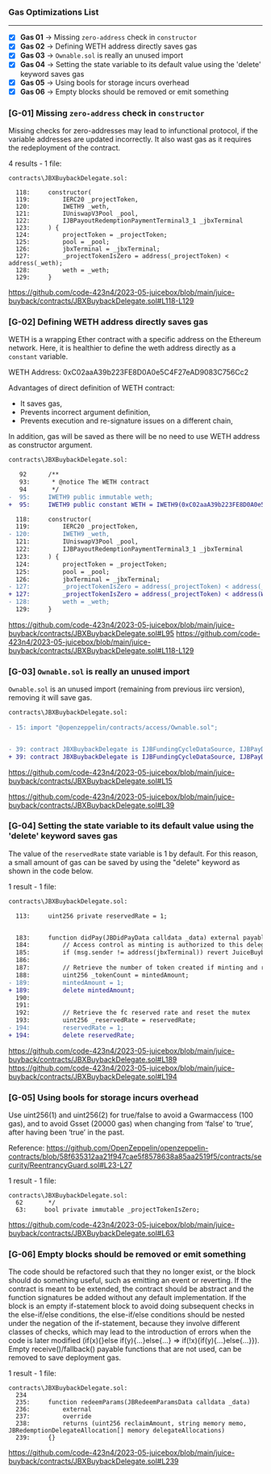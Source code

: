 ###  Gas Optimizations List
 --------------------------------------------------
- [x] **Gas 01** → Missing `zero-address` check in `constructor`
- [x] **Gas 02** → Defining WETH address directly saves gas
- [x] **Gas 03** → ``Ownable.sol`` is really an unused import
- [x] **Gas 04** → Setting the state variable to its default value using the 'delete' keyword saves gas
- [x] **Gas 05** → Using bools for storage incurs overhead
- [x] **Gas 06** → Empty blocks should be removed or emit something

###  [G-01] Missing `zero-address` check in `constructor`

Missing checks for zero-addresses may lead to infunctional protocol, if the variable addresses are updated incorrectly. It also wast gas as it requires the redeployment of the contract.

4 results - 1 file:

```solidity
contracts\JBXBuybackDelegate.sol:

  118:     constructor(
  119:         IERC20 _projectToken,
  120:         IWETH9 _weth,
  121:         IUniswapV3Pool _pool,
  122:         IJBPayoutRedemptionPaymentTerminal3_1 _jbxTerminal
  123:     ) {
  124:         projectToken = _projectToken;
  125:         pool = _pool;
  126:         jbxTerminal = _jbxTerminal;
  127:         _projectTokenIsZero = address(_projectToken) < address(_weth);
  128:         weth = _weth;
  129:     }

```
https://github.com/code-423n4/2023-05-juicebox/blob/main/juice-buyback/contracts/JBXBuybackDelegate.sol#L118-L129


### [G-02] Defining WETH address directly saves gas

WETH is a wrapping Ether contract with a specific address on the Ethereum network. Here, it is healthier to define the weth address directly as a ``constant`` variable.

WETH Address: 0xC02aaA39b223FE8D0A0e5C4F27eAD9083C756Cc2

Advantages of direct definition of WETH contract:

- It saves gas,
- Prevents incorrect argument definition,
- Prevents execution and re-signature issues on a different chain,

In addition, gas will be saved as there will be no need to use WETH address as constructor argument.

```diff
contracts\JBXBuybackDelegate.sol:

   92      /**
   93:      * @notice The WETH contract
   94       */
-  95:     IWETH9 public immutable weth;
+  95:     IWETH9 public constant WETH = IWETH9(0xC02aaA39b223FE8D0A0e5C4F27eAD9083C756Cc2);

  118:     constructor(
  119:         IERC20 _projectToken,
- 120:         IWETH9 _weth,
  121:         IUniswapV3Pool _pool,
  122:         IJBPayoutRedemptionPaymentTerminal3_1 _jbxTerminal
  123:     ) {
  124:         projectToken = _projectToken;
  125:         pool = _pool;
  126:         jbxTerminal = _jbxTerminal;
- 127:         _projectTokenIsZero = address(_projectToken) < address(_weth);
+ 127:         _projectTokenIsZero = address(_projectToken) < address(WETH);
- 128:         weth = _weth;
  129:     }

```
https://github.com/code-423n4/2023-05-juicebox/blob/main/juice-buyback/contracts/JBXBuybackDelegate.sol#L95
https://github.com/code-423n4/2023-05-juicebox/blob/main/juice-buyback/contracts/JBXBuybackDelegate.sol#L118-L129


###  [G-03] ``Ownable.sol`` is really an unused import

``Ownable.sol`` is an unused import (remaining from previous iirc version), removing it will save gas.


```diff
contracts\JBXBuybackDelegate.sol:
 
- 15: import "@openzeppelin/contracts/access/Ownable.sol";


- 39: contract JBXBuybackDelegate is IJBFundingCycleDataSource, IJBPayDelegate, IUniswapV3SwapCallback, Ownable {
+ 39: contract JBXBuybackDelegate is IJBFundingCycleDataSource, IJBPayDelegate, IUniswapV3SwapCallback {

```
https://github.com/code-423n4/2023-05-juicebox/blob/main/juice-buyback/contracts/JBXBuybackDelegate.sol#L15

https://github.com/code-423n4/2023-05-juicebox/blob/main/juice-buyback/contracts/JBXBuybackDelegate.sol#L39


###  [G-04] Setting the state variable to its default value using the 'delete' keyword saves gas

The value of the `reservedRate` state variable is 1 by default. For this reason, a small amount of gas can be saved by using the "delete" keyword as shown in the code below.

1 result - 1 file:

```diff
contracts\JBXBuybackDelegate.sol:

  113:     uint256 private reservedRate = 1;


  183:     function didPay(JBDidPayData calldata _data) external payable override {
  184:         // Access control as minting is authorized to this delegate
  185:         if (msg.sender != address(jbxTerminal)) revert JuiceBuyback_Unauthorized();
  186: 
  187:         // Retrieve the number of token created if minting and reset the mutex (not exposed in JBDidPayData)
  188:         uint256 _tokenCount = mintedAmount;
- 189:         mintedAmount = 1;
+ 189:         delete mintedAmount;
  190:         
  191: 
  192:         // Retrieve the fc reserved rate and reset the mutex
  193:         uint256 _reservedRate = reservedRate;
- 194:         reservedRate = 1;
+ 194:         delete reservedRate;

```
https://github.com/code-423n4/2023-05-juicebox/blob/main/juice-buyback/contracts/JBXBuybackDelegate.sol#L189
https://github.com/code-423n4/2023-05-juicebox/blob/main/juice-buyback/contracts/JBXBuybackDelegate.sol#L194


###  [G-05] Using bools for storage incurs overhead

Use uint256(1) and uint256(2) for true/false to avoid a Gwarmaccess (100 gas), and to avoid Gsset (20000 gas) when changing from ‘false’ to ‘true’, after having been ‘true’ in the past.

Reference: https://github.com/OpenZeppelin/openzeppelin-contracts/blob/58f635312aa21f947cae5f8578638a85aa2519f5/contracts/security/ReentrancyGuard.sol#L23-L27


1 result - 1 file:

```solidity
contracts\JBXBuybackDelegate.sol:
  62       */
  63:     bool private immutable _projectTokenIsZero;

```

https://github.com/code-423n4/2023-05-juicebox/blob/main/juice-buyback/contracts/JBXBuybackDelegate.sol#L63


### [G-06] Empty blocks should be removed or emit something

The code should be refactored such that they no longer exist, or the block should do something useful, such as emitting an event or reverting. If the contract is meant to be extended, the contract should be abstract and the function signatures be added without any default implementation. If the block is an empty if-statement block to avoid doing subsequent checks in the else-if/else conditions, the else-if/else conditions should be nested under the negation of the if-statement, because they involve different classes of checks, which may lead to the introduction of errors when the code is later modified (if(x){}else if(y){...}else{...} => if(!x){if(y){...}else{...}}). Empty receive()/fallback() payable functions that are not used, can be removed to save deployment gas.


1 result - 1 file:
```solidity
contracts\JBXBuybackDelegate.sol:
  234  
  235:     function redeemParams(JBRedeemParamsData calldata _data)
  236:         external
  237:         override
  238:         returns (uint256 reclaimAmount, string memory memo, JBRedemptionDelegateAllocation[] memory delegateAllocations)
  239:     {}

```
https://github.com/code-423n4/2023-05-juicebox/blob/main/juice-buyback/contracts/JBXBuybackDelegate.sol#L239

